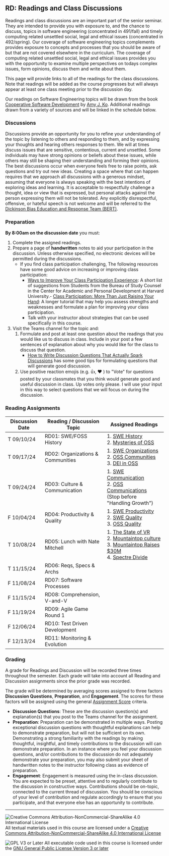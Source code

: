 ## RD: Readings and Class Discussions

Readings and class discussions are an important part of the senior seminar.  They are intended to provide you with exposure to, and the chance to discuss, topics in software engineering (concentrated in 491/fall) and timely computing related unsettled social, legal and ethical issues (concentrated in 492/spring). Our coverage of software engineering topics complements provides exposure to concepts and processes that you should be aware of but that are not covered elsewhere in the curriculum.  The coverage of computing related unsettled social, legal and ethical issues provides you with the opportunity to examine multiple perspectives on todays complex issues, form opinions, discuss them and write about them.

This page will provide links to all of the readings for the class discussions.  Note that readings will be added as the course progresses but will always appear at least one class meeting prior to the discussion day.

Our readings on Software Engineering topics will be drawn from the book [Cooperative Software Development](https://faculty.washington.edu/ajko/books/cooperative-software-development/) by [Amy J. Ko](https://faculty.washington.edu/ajko/). Additional readings drawn from a variety of sources and will be linked in the schedule below.

### Discussions

Discussions provide an opportunity for you to refine your understanding of the topic by listening to others and responding to them, and by expressing your thoughts and hearing others responses to them.  We will at times discuss issues that are sensitive, contentious, current and unsettled. Some individuals may have strong opinions or beliefs about these issues, while others may still be shaping their understanding and forming their opinions. The best discussions occur when everyone feels free to raise points, ask questions and try out new ideas. Creating a space where that can happen requires that we approach all discussions with a generous mindset, assuming that everyone is always speaking with the best intentions of exploring ideas and learning. It is acceptable to respectfully challenge a thought, idea or view that is expressed, but personal attacks against the person expressing them will not be tolerated. Any explicitly disrespectful, offensive, or hateful speech is not welcome and will be referred to the [Dickinson Bias Education and Response Team (BERT)](https://www.dickinson.edu/info/20050/diversity_and_inclusion/3406/bias_education_and_response_team).

### Preparation

**By 8:00am on the discussion date** you must:

1. Complete the assigned readings. 
2. Prepare a page of **handwritten** notes to aid your participation in the discussion. Unless otherwise specified, no electronic devices will be permitted during the discussions.
   - If you find class participation challenging, The following resources have some good advice on increasing or improving class participation:
     - [Ways to Improve Your Class Participation Experience](https://studylib.net/doc/18188459/ways-to-improve-your-class-participation-experience--sugg...): A short list of suggestions from Students from the Bureau of Study Counsel in the Center for Academic and Personal Development at Harvard University.- [Class Participation: More Than Just Raising Your Hand](https://www.millersville.edu/gened/files/pdfs-faculty-handbook/class-participation-tutorial.pdf): A longer tutorial that may help you assess strengths and weaknesses and formulate a plan for improving your class participation.
     - Talk with your instructor about strategies that can be used specifically in this course.
3. Visit the Teams channel for the topic and:
   1. Formulate and post at least one question about the readings that you would like us to discuss in class. Include in your post a few sentences of explanation about why you would like for the class to discuss that question.
      - [How to Write Discussion Questions That Actually Spark Discussions](https://www.eduflow.com/blog/how-to-write-discussion-questions-that-actually-spark-discussions) has some good tips for formulating  questions that will generate good discussion.
   2. Use positive reaction emojis (e.g. 👍, ❤️ ) to "Vote" for questions posted by your classmates that you think would generate good and useful discussion in class.  Up votes only please. I will use your input in this way to select questions that we will focus on during the discussion.

### Reading Assignments

Discussion Date | Reading / Discussion Topic          | Assigned Readings
----------------|-------------------------------------|--------------------
T 09/10/24      | RD01: SWE/FOSS History              | 1. [SWE History]<br>2. [Mysteries of OSS]
T 09/17/24      | RD02: Organizations & Communities   | 1. [SWE Organizations]<br>2. [OSS Communities]<br>3. [DEI in OSS]
T 09/24/24      | RD03: Culture & Communication       | 1. [SWE Communication]<br>2. [OSS Communications]<br>(Stop before "Handling Growth")
F 10/04/24      | RD04: Productivity & Quality        | 1. [SWE Productivity]<br>2. [SWE Quality]<br>3. [OSS Quality]
T 10/08/24      | RD05: Lunch with Nate Mitchell      | 1. [The State of VR]<br>2. [Mountaintop culture]<br>3. [Mountaintop Raises $30M]<br>4. [Spectre Divide]
T 11/15/24      | RD06: Reqs, Specs & Archs           |
F 11/08/24      | RD07: Software Processes            |
F 11/15/24      | RD08: Comprehension, V-and-V        |
F 11/19/24      | RD09: Agile Game Round 1            |
F 12/06/24      | RD10: Test Driven Development       |
F 12/13/24      | RD11: Monitoring & Evolution        |

[SWE History]: https://faculty.washington.edu/ajko/books/cooperative-software-development/history
[Mysteries of OSS]: https://doi.ieeecomputersociety.org/10.1109/HICSS.2005.609

[SWE Organizations]: https://faculty.washington.edu/ajko/books/cooperative-software-development/organizations
[OSS Communities]: https://opensource.com/business/13/6/four-types-organizational-structures-within-open-source-communities
[DEI in OSS]: https://blog.container-solutions.com/wtf-is-wrong-with-open-source-communities

[SWE Communication]: https://faculty.washington.edu/ajko/books/cooperative-software-development/communication
[OSS Communications]: https://producingoss.com/en/producingoss.html#communications

[SWE Productivity]: https://faculty.washington.edu/ajko/books/cooperative-software-development/productivity
[SWE Quality]: https://faculty.washington.edu/ajko/books/cooperative-software-development/quality
[OSS Quality]: https://blogs.worldbank.org/en/opendata/quality-open-source-software-how-many-eyes-are-enough

[The State of VR]: https://techcrunch.com/2016/06/20/oculus-interview/
[Mountaintop Culture]: https://www.gamesindustry.biz/oculus-vets-size-up-challenge-facing-their-new-studio-mountaintop
[Mountaintop Raises $30M]: https://venturebeat.com/games/nate-mitchells-mountaintop-raises-30m-for-player-vs-player-games/
[Spectre Divide]: https://www.youtube.com/watch?v=-2fqInBNkfE

### Grading

A grade for Readings and Discussion will be recorded three times throughout the semester.  Each grade will take into account all Reading and Discussion assignments since the prior grade was recorded.

The grade will be determined by averaging scores assigned to three factors <b>Discussion Questions</b>, <b>Preparation</b>, and <b>Engagement</b>.  The scores for these factors will be assigned using the general [Assignment Score](../syllabus.md#assignment-scores) criteria.
- **Discussion Questions**: These are the discussion question(s) and explanation(s) that you post to the Teams channel for the assignment.
- **Preparation**: Preparation can be demonstrated in multiple ways. Posting exceptional discussion questions with thoughtful explanations can help to demonstrate preparation, but will not be sufficient on its own. Demonstrating a strong familiarity with the readings by making thoughtful, insightful, and timely contributions to the discussion will can demonstrate preparation. In an instance where you feel your discussion questions, and/or contributions to the discussion do not adequately demonstrate your preparation, you may also submit your sheet of handwritten notes to the instructor following class as evidence of preparation.
- **Engagement**: Engagement is measured using the in-class discussion.  You are expected to be preset, attentive and to regularly contribute to the discussion in constructive ways.  Contributions should be on-topic, connected to the current thread of discussion.  You should be conscious of your level of contribution and regulate accordingly to ensure that you participate, and that everyone else has an opportunity to contribute.

<!--

T 09/20/22	    | C07 - Licensing                                   | 1. [How to Use Popular Open Source Licenses, Explained](https://www.capitalone.com/tech/open-source/open-source-licenses-explained-2021/)<br>2. [If Software is My Copilot, Who Programmed My Software?](https://sfconservancy.org/blog/2022/feb/03/github-copilot-copyleft-gpl/)<br>3. [Dual Licensing in Open Source Software Industry](https://aisel.aisnet.org/cgi/viewcontent.cgi?article=1354&context=sim)

F 10/28/22      | C17 - Requirements, Architecture & Specifications | 1. SWE [Requirements](https://faculty.washington.edu/ajko/books/cooperative-software-development/requirements)<br>2. SWE [Architecture](https://faculty.washington.edu/ajko/books/cooperative-software-development/architecture)<br>3. SWE [Specifications](https://faculty.washington.edu/ajko/books/cooperative-software-development/specifications)<br>4. [Architectural Patterns and Styles](https://learn.microsoft.com/en-us/previous-versions/msp-n-p/ee658117(v=pandp.10)) (Pick ~3 styles and read about them.)
F 11/04/22      | C19 - Processes                                   | 1. Watch [The Software Crisis](https://www.youtube.com/watch?v=0b5vp4Z2PKE&list=PLAwxTw4SYaPkNAtqsKcFkUGpf4j67NBaz) [3 min] and [Evidence of it](https://www.youtube.com/watch?v=Cd3TrUK8axU) [2 min]<br>2. SWE [Process](https://faculty.washington.edu/ajko/books/cooperative-software-development/process)<br>3. [Software Process Models](https://www.thomasalspaugh.org/pub/fnd/softwareProcess.html)<br>4. [Agile Manifesto](http://agilemanifesto.org/) and [Principles](http://agilemanifesto.org/principles.html)<br>5. [Agile 101](https://www.agilealliance.org/agile101/).
F 11/18/22      | C23 - Agile Processes & Games                     | 1. [What is Extreme Programming?](https://ronjeffries.com/xprog/what-is-extreme-programming/)<br>2. [Introduction to Scrum](https://www.codemag.com/article/0805051/Introduction-to-Scrum)<br>3. [The Kanban Method](https://getnave.com/blog/what-is-the-kanban-method/)
T 11/29/22      | C25 - Comprehension, Verification & CI/CD         | 1. SWE [Comprehension](https://faculty.washington.edu/ajko/books/cooperative-software-development/comprehension)<br>2. SWE [Verification](https://faculty.washington.edu/ajko/books/cooperative-software-development/verification)<br>3. [Continuous Integration, Delivery, and Deployment](https://www.digitalocean.com/community/tutorials/an-introduction-to-continuous-integration-delivery-and-deployment)
T 12/06/22      | C27 - Monitoring and Evolution                    | 1. SWE [Monitoring](https://faculty.washington.edu/ajko/books/cooperative-software-development/monitoring)<br>2. SWE [Evolution](https://faculty.washington.edu/ajko/books/cooperative-software-development/evolution)<br>3. [The Era of "Move Fast and Break Things" is Over](https://lms.dickinson.edu/mod/resource/view.php?id=1146854)<br>4. [XKCD](https://www.explainxkcd.com/wiki/index.php/1428:_Move_Fast_and_Break_Things)<br>5. [Larry Fink's 2019 Letter to CEOs](https://www.blackrock.com/americas-offshore/en/2019-larry-fink-ceo-letter)
-->


---

![Creative Commons Attribution-NonCommercial-ShareAlike 4.0 International License](https://i.creativecommons.org/l/by-nc-sa/4.0/88x31.png "Creative Commons Attribution-NonCommercial-ShareAlike 4.0 International License") All textual materials used in this course are licensed under a [Creative Commons Attribution-NonCommercial-ShareAlike 4.0 International License](http://creativecommons.org/licenses/by-nc-sa/4.0/)

![GPL V3 or Later](https://www.gnu.org/graphics/gplv3-or-later-sm.png "GPL V3 or later") All executable code used in this course is licensed under the [GNU General Public License Version 3 or later](https://www.gnu.org/licenses/gpl.txt)
